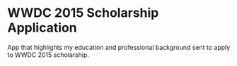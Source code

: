 # WWDC 2015 Scholarship Application
App that highlights my education and professional background sent to apply to WWDC 2015 scholarship.
